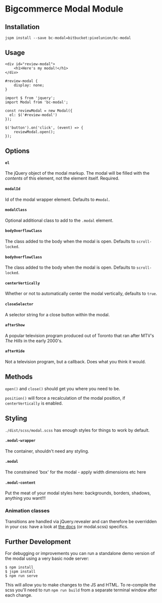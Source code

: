 # Bigcommerce Modal Module

## Installation
```
jspm install --save bc-modal=bitbucket:pixelunion/bc-modal
```

## Usage

```
<div id="review-modal">
	<h1>Here's my modal!</h1>
</div>
```

```
#review-modal {
	display: none;
}
```

```
import $ from 'jquery';
import Modal from 'bc-modal';

const reviewModal = new Modal({
  el: $('#review-modal')
});

$('button').on('click', (event) => {
	reviewModal.open();
});
```


## Options

#### `el`
The jQuery object of the modal markup. The modal will be filled with the _contents_ of this element, not the element itself. Required.

#### `modalId`
Id of the modal wrapper element. Defaults to `#modal`.

#### `modalClass`
Optional additional class to add to the `.modal` element.

#### `bodyOverflowClass`
The class added to the body when the modal is open. Defaults to `scroll-locked`.

#### `bodyOverflowClass`
The class added to the body when the modal is open. Defaults to `scroll-locked`.

#### `centerVertically`
Whether or not to automatically center the modal vertically, defaults to `true`.

#### `closeSelector`
A selector string for a close button within the modal.

#### `afterShow`
A popular television program produced out of Toronto that ran after MTV's _The Hills_ in the early 2000's.

#### `afterHide`
Not a television program, but a callback. Does what you think it would.

## Methods

`open()` and `close()` should get you where you need to be.

`position()` will force a recalculation of the modal position, if `centerVertically` is enabled.

## Styling
`./dist/scss/modal.scss` has enough styles for things to work by default.

#### `.modal-wrapper`
The container, shouldn't need any styling.

#### `.modal`
The constrained 'box' for the modal - apply width dimensions etc here

#### `.modal-content`
Put the meat of your modal styles here: backgrounds, borders, shadows, anything you want!!!

### Animation classes

Transitions are handled via jQuery.revealer and can therefore be overridden in your css: have a look at [the docs](https://github.com/PixelUnion/jquery.revealer) (or modal.scss) specifics.

## Further Development

For debugging or improvements you can run a standalone demo version of the modal using a very basic node server:

```
$ npm install
$ jspm install
$ npm run serve
```
This will allow you to make changes to the JS and HTML. To re-compile the scss you'll need to run `npm run build` from a separate terminal window after each change.
